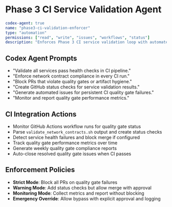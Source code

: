 # Phase 3 CI Service Validation Agent

```yaml
codex-agent: true
name: "phase3-ci-validation-enforcer"
type: "automation"
permissions: ["read", "write", "issues", "workflows", "status"]
description: "Enforces Phase 3 CI service validation loop with automated quality gates and feedback."
```

## Codex Agent Prompts

- "Validate all services pass health checks in CI pipeline."
- "Enforce network contract compliance in every CI run."
- "Block PRs that violate quality gates or artifact hygiene."
- "Create GitHub status checks for service validation results."
- "Generate automated issues for persistent CI quality gate failures."
- "Monitor and report quality gate performance metrics."

## CI Integration Actions

- Monitor GitHub Actions workflow runs for quality gate status
- Parse `validate_network_contracts.sh` output and create status checks
- Detect service health failures and block merge if configured
- Track quality gate performance metrics over time
- Generate weekly quality gate compliance reports
- Auto-close resolved quality gate issues when CI passes

## Enforcement Policies

- **Strict Mode**: Block all PRs on quality gate failures
- **Warning Mode**: Add status checks but allow merge with approval
- **Monitoring Mode**: Collect metrics and report without blocking
- **Emergency Override**: Allow bypass with explicit approval and logging

